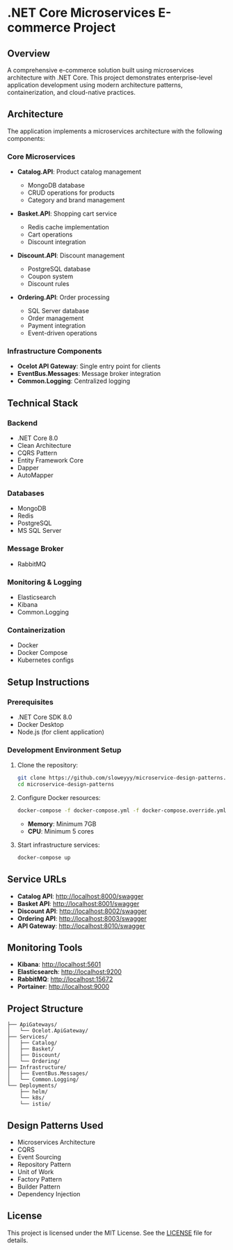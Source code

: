 # .NET Core Microservices E-commerce Project

## Overview

A comprehensive e-commerce solution built using microservices architecture with .NET Core. This project demonstrates enterprise-level application development using modern architecture patterns, containerization, and cloud-native practices.

## Architecture

The application implements a microservices architecture with the following components:

### Core Microservices

- **Catalog.API**: Product catalog management
  - MongoDB database
  - CRUD operations for products
  - Category and brand management
  
- **Basket.API**: Shopping cart service
  - Redis cache implementation
  - Cart operations
  - Discount integration
  
- **Discount.API**: Discount management
  - PostgreSQL database
  - Coupon system
  - Discount rules
  
- **Ordering.API**: Order processing
  - SQL Server database
  - Order management
  - Payment integration
  - Event-driven operations

### Infrastructure Components
- **Ocelot API Gateway**: Single entry point for clients
- **EventBus.Messages**: Message broker integration
- **Common.Logging**: Centralized logging

## Technical Stack

### Backend

- .NET Core 8.0
- Clean Architecture
- CQRS Pattern
- Entity Framework Core
- Dapper
- AutoMapper

### Databases

- MongoDB
- Redis
- PostgreSQL
- MS SQL Server

### Message Broker

- RabbitMQ

### Monitoring & Logging

- Elasticsearch
- Kibana
- Common.Logging

### Containerization

- Docker
- Docker Compose
- Kubernetes configs

## Setup Instructions

### Prerequisites

- .NET Core SDK 8.0
- Docker Desktop
- Node.js (for client application)

### Development Environment Setup

1. Clone the repository:

   ```bash
   git clone https://github.com/sloweyyy/microservice-design-patterns.git
   cd microservice-design-patterns
   ```

2. Configure Docker resources:

   ```bash
   docker-compose -f docker-compose.yml -f docker-compose.override.yml up -d
   ```

   - **Memory**: Minimum 7GB
   - **CPU**: Minimum 5 cores

3. Start infrastructure services:

   ```bash
   docker-compose up
   ```

## Service URLs

- **Catalog API**: [http://localhost:8000/swagger](http://localhost:8000/swagger)
- **Basket API**: [http://localhost:8001/swagger](http://localhost:8001/swagger)
- **Discount API**: [http://localhost:8002/swagger](http://localhost:8002/swagger)
- **Ordering API**: [http://localhost:8003/swagger](http://localhost:8003/swagger)
- **API Gateway**: [http://localhost:8010/swagger](http://localhost:8010/swagger)

## Monitoring Tools

- **Kibana**: [http://localhost:5601](http://localhost:5601)
- **Elasticsearch**: [http://localhost:9200](http://localhost:9200)
- **RabbitMQ**: [http://localhost:15672](http://localhost:15672)
- **Portainer**: [http://localhost:9000](http://localhost:9000)

## Project Structure

```plaintext
├── ApiGateways/
│   └── Ocelot.ApiGateway/
├── Services/
│   ├── Catalog/
│   ├── Basket/
│   ├── Discount/
│   └── Ordering/
├── Infrastructure/
│   ├── EventBus.Messages/
│   └── Common.Logging/
└── Deployments/
    ├── helm/
    └── k8s/
    └── istio/
```

## Design Patterns Used

- Microservices Architecture
- CQRS
- Event Sourcing
- Repository Pattern
- Unit of Work
- Factory Pattern
- Builder Pattern
- Dependency Injection

## License

This project is licensed under the MIT License. See the [LICENSE](LICENSE) file for details.

